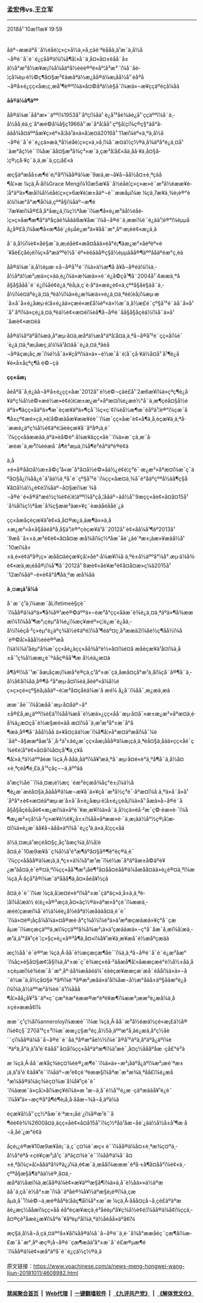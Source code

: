 ### 孟宏伟vs.王立军
------------------------

<div class="published">
 <span class="date" title="ä¸­å½æ¶é´">
  <time datetime="2018-10-11T19:59:29+08:00">
   2018å¹´10æ11æ¥ 19:59
  </time>
 </span>
</div>
<br/>
<div class="wsw">
 <p>
  åäº¬ææäºå¨å½éåè­¦ç»ç»å½ä¸»å¸­çâè´ªèåå­â,ä¹æ¯ä¸­å½å¬å®é¨å¯é¨é¿çå­å®ä¼ï¼å¶å¦»å¨ä¸å¤«å¤±èåå¨å±ä½å°æ³å½æ¥æ¡ï¼å¼åäºå½éèè®ºé«åº¦å³æ³¨ï¼å¨åè­¦çå¼èµ·è½©ç¶å¤§æ³¢ãæåªä½æ¿å­å®ä¼æ¡åå½å¹´éåºå¬å®å±é¿çç«åæ¡ç¸æå¹¶è®ºï¼ä»å¤©åªä½è§å¯ï¼æä»¬æ¥ççäºèçå¼åã
 </p>
 <p>
  <strong>
   å­å®ä¼å¶äºº
  </strong>
 </p>
 <p>
  å­å®ä¼æ¯åå°æ»¨äººï¼1953å¹´åºçï¼åä¹ è¿å¹³åé¾ãè¿å¹´ççäººï¼å¨ä¸­å½åå¸éä¸ç´å°æé©å¼å§ç1966å¹´æ¯å°å­¦å­å¹´çº§å­¦çï¼ç®ç§°âå°å­âãå¾å¤äººåæ¥ç»èº«å­¦åä¹ä»ä»å¦æ­¤ã2016å¹´11æï¼èº«ä¸ºä¸­å½å¬å®é¨å¯é¨é¿çä»æä¸ºå½éåè­¦ç»ç»ä¸»å¸­ï¼å¨æ­¤ä½ç½®ä¸å¾äºå°è¿ä¸¤å¹´ãæ°åç½è¯´ï¼å­æ¯åå¤§æ³å¾ç³»æ¯ä¸çæ³å­¦å£«åä¸­åå·¥ä¸å¤§å­¦ç®¡çå·¥ç¨ä¸ä¸æ¯ä¸çç¡å£«ã
 </p>
 <p>
  æç§äºæåå±æ¶é´é¡ºåºï¼å­å®ä¼æ¯9æä¸æ¬å¥å¬åå½å¤±è¸ªçãå¶å¦»æ ¼çä¸Â·å­ï¼Grace Mengï¼10æ5æ¥å¨å½éåè­¦ç»ç»æ»é¨æ³å½éææ¥è­¦å°äºä»¶æåï¼å½éåè­¦ç»ç»6æ¥è¦æ±åäº¬è¯´ææåµï¼æ ¼çä¸7æ¥ä¸¾è¡è®°èä¼ï¼æ°å°æ¶åï¼ä¸­çºªå§ï¼åäº¬æ¶é´7æ¥æï¼å®£å¸å°å­æ¿ä¸ï¼ç½ªåæ¯ï¼æ¶å«è¿æ³ãå½éåè­¦ç»ç»åæ¶æ¶å°äºå­çâè¾åâã8æ¥åæ¨ï¼å¬å®é¨ä¸ææï¼é¨é¿ãä¹¦è®°ï¼èµµåå¿å®£å¸ï¼å­æ¶å«æ¶åè´¿èµåè¿æ³ä»¥åå¨æ°¸åº·æ¡èè¢«æ¿ä¸ã
 </p>
 <p>
  å¨ä¸­å½ï¼è¢«åè§æ¯ä¸æ¡éåè¢«æå¤åãä»éå°é¡¶ãæ¿æ²»åèªèº«è´¥åè£çåè¡éï¼ç»å°æäººè½å¨èº«èéãâå®ç§å½èµµâåå®¶äººååäºéæ°ç¸èã
 </p>
 <p>
  å­å®ä¼æ¯ä¸­å½èµæ·±å¬å®å¹²é¨ï¼ä»ä½æ¶å å¥å¬å®éä¼ï¼ä¸­å½åªä½æ²¡æä»ç»ãä¸è¿ï¼ä»æ¾æä»»é¨é¿å©çå¹¶å¨2004å¹´4ææä¸ºåå§å§ååå¯é¨é¿ï¼åé¢è¿ä¸ªèå¡ä¸ç´è·å°ä»æè¿è¢«ä¸­çºªå§åè§ãå¨ä¸­å½ï¼é¤äºè¿ä¸¤ä¸ªèä½ï¼ä»è¿æ¾æä»»è¿ä¸¤ä¸ªéè¦èå¡ï¼æµ·æ´å±å¯å±é¿åæµ·è­¦å±é¿ãä»çæé«æ­£å¼èº«ä»½æ¯ä¸­å½æ­£é¨çº§å¹²é¨ãå¨å»å¹´å¹´åºï¼ä»çè¿ä¸¤ä¸ªèä½è¢«æ¤éï¼èå¶å¬å®é¨åå§å§åçèä½ï¼å¨ä»å¹´åæè¢«æ¤éã
 </p>
 <p>
  å­å®ä¼åºäºåï¼æä¸å°æµ·å¤ä¸­æåªä½æå°äºå¦å¤ä¸ä¸ªå¬å®å¹²é¨çç«åï¼è¯´è¿ä¸¤ä¸ªæ¡å­æç¸ä¼¼ä¹å¤ãå¨è¿ä¸¤ä¸ªâèå¬å®âçæ¡å­ç¸æ¯ï¼é½å¯ä»¥çåºï¼ä»ä»¬é½æ¯å¨è­¦å¯çå·¥ä½å¤å¹´å¹¶è¿å¥é«å±åçªç¶å é©¬çã
 </p>
 <p>
  <strong>
   çç«åæ¡
  </strong>
 </p>
 <p>
  åéåºå¯å¸é¿ãå¬å®å±é¿çç«åæ¯2012å¹´è½é©¬çãé£å¹´2æ6æ¥ï¼ä»çªç¶è¿å¥äºç¾å½é©»æé½æ»é¢é¦è¦æ±æ¿æ²»åºæ¤ï¼é¿æè½°å¨ä¸æ¶çéå¤§å½éäºä»¶ãçç«åäºä»¶æ¯èçæ¥äºä»¶çå¯¼ç«ç´¢ï¼èå½æ¶æ¯éåºä¹¦è®°ï¼çæ¯å¶å±çº¢æé»çä¸»è¦å©æãåæ¥ææ¥éè¯´ï¼æ¯çç«åæ¯è¢«å¶ä¸å¸èçæ¥ä¸ä¸ªå·´ææè¿äºç¾å½é¢äºé¦ãèèçæ¥å¨åº­å®¡ä¸­è¯´ï¼çç«åâææâä¸äºä»èå©è°·å¼æ¥ãçç«åè¯´ï¼ä»æ¨çä¸æ¯å·´æèæ¯ä¸æ³ï¼ééæå¨å¶è³æµä¸ï¼å¶è³èåºäºé®é¢ã
 </p>
 <p>
  ä¸­å±é«å®åå¤å½æ±å©ç¹å«æ¯å°å¤å½é©»åä½¿é¢é¦ç³è¯·æ¿æ²»åºæ¤ï¼æ¯ç¯äºå¤§å¿ï¼åå¿è¯ä¹ãä½ä¸ºå¯é¨çº§å¹²é¨ï¼çç«åæ­¤ä¸¾å¯è°åäºçºªå½ãå¶ç§å¥å¤å½ä½¿é¢é¦ï¼åäº¬å¤§æï¼æ´¾å¬å®é¨é«å®å°æé½ç¾é¢é¦è¦äººï¼å°çå¸¦ååäº¬ãå½å¹´9æçç«åè¢«å¤å¤15å¹´å¾åï¼ç½ªåæ¯å¾ç§ææ³ãæ»¥ç¨èæãåéååè´¿ã
 </p>
 <p>
  çç«åæ­åçèçæ¥ä¹è¢«ä¸­å¤®æ¿ä¸ãæ¶ä»»ä¸­å±æ¿æ²»å±å§åãéåºå¸å§ä¹¦è®°çèçæ¥ä¹å¨2012å¹´è¢«åå¼å¹¶äº2013å¹´9æå¨å±±ä¸æ³é¢è¢«å¤å¤æ æå¾åï¼ç½ªåæ¯åè´¿ãè´ªæ±¡ãæ»¥æãå½å¹´10æï¼å±±ä¸é«é¢äºå®¡ç»´æåå¤ãèçæ¥çå¦»å­è°·å¼æ¥ï¼å ä¸ºè±å½äººå°¼å°.æµ·ä¼å¾·è¢«æä¸æ¡èåå®¡ï¼å¹¶å¨2012å¹´8æè¢«åè¥æ³é¢å¤å¤æ­»ç¼ã2015å¹´12æï¼åäº¬é«é¢å°å¶åä¸ºæ æå¾åã
 </p>
 <p>
  <strong>
   ä¸¤æ¡ä¹å¼å
  </strong>
 </p>
 <p>
  å¨æ¨ç¹ä¸ï¼ææ¨åLifetimeè§çè¯´ï¼å­å®ä¼äºä»¶å¾å®¹æè®©äººä»¬èæ³å°çç«åãæ¯è¾è¿ä¸¤ä¸ªäºä»¶å¾æææï¼1ï¼å­å¹¶æ²¡çèµ°å¾è¿ï¼æç¥æéº»ç¦è¿æ¯è¿åä¸­å½ï¼èçå·²ç»èµ°è¿äºç¾å½é¢äºé¦ï¼å¹¶éäº¤ç¸å³ææã2ï¼å­è½ç¶åå½ï¼å´è®©å¦»å­åå½éèè®ºæåï¼ä¼¼ä¹åèµ°å¾æ¯çç«åè¿ãçç«åå¾å°è½»å¤ï¼é¤å æ­åèçæ¥ä¹å¤ï¼ä¸­å±å¯¹ç¾å½ææ¿è¯ºãå­ç®åå¹¶æ å½éä¿æ¤ã
 </p>
 <p>
  å¶å®ï¼å¯¹æ¯å­æ¡åçæ¡ï¼æå³é®çä¸ç¹å°±æ¯çä¸å­æå¤çå°æ¹ä¸åï¼çå¨å®¶å¨ä¸­å½å¢åï¼å­ä¸å®¶å·²å°æµ·å¤ï¼èä¸åèèº«å¼å½éç»ç»çé«çº§èå¡ãåäº¬è¦æ³å¤çåèä¼æ´å æé¼ å¿å¨ï¼åå¯¸æ¿æä¸æã
 </p>
 <p>
  ææ¨åè¯´ï¼å¦æå­å¨æµ·å¤åäº¬å°±å®£å¸æ¿äººï¼é£ä¹ï¼å­å¾æå¯è½æä»¿çç«åå¨æµ·å¤å¯»æ±æ¿æ²»åºæ¤ä¸è·å¾ä¿æ¤çå¯è½æ§æé«ãå æ­¤ï¼å¯ä¸æ¹æ³å°±æ¯å°å¶æä¸å®¶å¨ååå½åå ä»¥å¤çãä½æ¯ï¼å¶å¦»å°æ­¤äºæåï¼å¯¼è´åäº¬å§ææªåæ¹å¯¸å·²ä¹±ãè¿æ¯çç«åæ¡åå­å®ä¼æ¡çä¸ä¸ªéå¤§ä¸åãä»çç«åé¯ç¾é¢é¦å°è¢«å¤åï¼å¤çå¹¶ä¸ç¥å¶å¦»ä¸ºä½äººãèæ ¼çä¸Â·å­åä¸åäºï¼å¥¹æä¸ºå¨æµ·å¤é«è°ä¸ºå¶å¨ä¸­å½å¤±è¸ªçéå¶é¸£ä¸å¹³çâç¬¬ä¸äººâã
 </p>
 <p>
  ä¹æç½åè¯´ï¼ä¸¤æ¡é½æç ´éæ²èçæå¾åç°è±¡ï¼ä½å¶è¿æ¯æéå¤§ä¸åãå­å®ä¼æ¬æ¥å¯ä»¥çå¨æ³å½ç³è¯·åºæ¤ï¼å ä¸ºä»å¨å»å¹´åºå°±è¢«æ¤éäºæµ·æ´å±å¯å±é¿åæµ·è­¦å±é¿çèå¡ï¼ä»å¹´åæä»å¬å®é¨åå§å§åçèå¡åè¢«æ¿æï¼ä»åºè¯¥æ¸æ¥ï¼ä»å¨ä¸­å½çä»éå·²æ¯ç©·éæ«è·¯ï¼å¶æ¿æ²»çå½å·²ç»æ¥è½è¥¿å±±ï¼åå»åªææ­»è·¯ä¸æ¡ãä½å°½ç®¡å¦æ­¤ï¼ä»è¿æ¯âå¥å¬âåå»äºï¼å¨è¿ç¹ä¸ä»ä¸å¦çç«åã
 </p>
 <p>
  ä½ä¸¤æ¡ä¹æçéå¤§ç¸åç¹ãæç¾ä¸­å½å­¦èå¤ä¸è¯10æ9æ¥å¨ç¾å½ä¹é³æ¶äºå¤§å®¶è°èç®ä¸è¯´ï¼çç«ååå­å®ä¼æ¡ä¸ä¸ªç±»ä¼¼å°æ¹æ¯ï¼é½æ¯åºäºåæ±å©äºè¥¿æ¹ãå¤ä¸è¯è®¤ä¸ºï¼çç«åå¹¶æ²¡åè¶³å¤åå¤èå­å®ä¼åæåå¤ãä»è¿è®¤ä¸ºï¼æ ¼çä¸Â·å­çå³å®ï¼æ¯äºååå¶ä¸å¤«åéå¥½çã
 </p>
 <p>
  å¤ä¸è¯è¯´ï¼æ ¼çä¸å¦æ­¤é«è°ï¼å°±æ¯ç­äºâç»ä¸­å±ä¸ä¸ªè­¦åï¼å¦æä½ è¦è¿«å®³æçä¸å¤«ãç½®ä»äºæ­»å°çè¯ï¼ææä¸­æéè¦çææï¼å¯è½ä¼éè¿å½éåªä½æåãâå¤ä¸è¯è¯´ï¼ä»¤è®¡åçå¼å¼ä»¤å®æè·å°ç¾å½ï¼è³ä»ä¹æªæçæãæä»¥ç°å¨çæåµæ¯ï¼æçæçäººä¸æï¼ççäººå¾å¾æ²¡ä»ä¹çæãâæä»¬ç°å¨åæ¯å¸æï¼å¦æä¸­æ¹ä¸ä¹°å¥¹çè´¦ç»§ç»­è¿«å®³å¶ä¸å¤«ï¼å¥¹æ¥ä¸æ¥æå¯è½æåºçæãâ
 </p>
 <p>
  æç½åå¨è¯è®ºæ ¼çä¸Â·å­å¯è½æçæçæ¶åè¯´ï¼ä¸ä¸ªå¬å®é¨å¯é¨é¿æ³åæ°´ï¼åç»è§å¤§æ¢¦å§ï¼ä¸å°±æ¯ç¯è¾æç«èå·²ãå­æå¶å¦»å­ææçæè°è½å½±åä¸­å±çèµæï¼é¾éæ¯å¨æ°¸åº·ãå¾æåãé­ä¼¯éãèçæ¥ææçæ´æå¨èååï¼ä»ä»¬å¨é½æ¯ä¸­å½çå¤§è´ªå®ï¼è´ªå®æ²¡æåä»ä¹åï¼åæ¬å½æ°åãå±äº§åãæ°è¿åï¼ï¼ä¸­å½äººæ°å¾èè¯ä¹ï¼å­åå¶å¦»å­å¿å¥³å¨äº«ç¨çæ°èæ°èææ®æ°èªè¥æ¶ï¼ææ²¡ææ³è¿æ­å¼ä¸­å±çé»ææå¢ï¼
 </p>
 <p>
  ææ¨ç¹ç½åï¼anneroloyï¼ææè¯´ï¼æ ¼çä¸Â·å­å¨æ³å½éæä½çé«æ¡£ä½å®ï¼é¢ç§¯270å¹³ç±³ï¼æ¯ææ¿ç§æ³éç¸å½5ä¸äººæ°å¸ãè¿æä¸å°ç½åè´¨çï¼å­å®ä¼å¨å¬å®é¨é¨åä¸ºå®æ°åè½½ï¼è¯å®å¹²äºä¸å°äºå¿äºï¼è´ªäºä¸å°ä¸ä¹ä¹è´¢ãå­å¹´å¤åï¼çç«ååºäºæ¶ï¼ä¹æè¯¸å¤ç½åååºåæ ·çå£°é³ã
 </p>
 <p>
  æ ¼çä¸Â·å­å¨æ¥åç¾èç¤¾éè®¿æ¶è¯´ï¼ä»ä»¬æ²¡åäºå¿äºï¼æ²¡æè´ªæ±¡ä¸ä¹ä¹è´¢ãå¥¹è¯´ï¼åäº¬æ¹é¢çè´ªèææ§ï¼åªæ¯æ³æ¾ä¸ªåå£ï¼é¿æå³æ¼å­å®ä¼ãç¾èç¤¾æ´å¼å¥¹çè¯è¯´ï¼âææ¯ä»çå¦»å­ï¼æç¥éï¼ä»æ ¹æ¬ä¸å¯è½å¹²è¿æ ·çäºæãâå¥¹è¿è¯´ï¼å¥¹ä»¬æç®å°å¶é¶è¡å¸å·åå­æ¬¾å¬å¸äºä¼ã
 </p>
 <p>
  èçæ¥å½å¹´çç½ªåæ¯è´ªæ±¡åè´¿ï¼å®æ¹è¯´å¶éé¢è¾¾2600å¤ä¸ãçç«åè¢«å¤å15å¹´ï¼ç½ªåä¹åæ¬åè´¿ãä½å½å±å¹¶æ å¬å¸åè´¿æ°é¢ã
 </p>
 <p>
  åçé¡¿é®æ¥10æ9æ¥åè¡¨ä¸ç¯ç¤¾è¯æç« è¯´ï¼å­å®ä¼å¤±è¸ªæ¾ç¤ºä¸­å½å°èªå·±çè¥çæ³¡å¹ç ´äºãç¤¾è¯è¯´ï¼å­å®ä¼å¨å¤±è¸ªåï¼ç»å¦»å­åäºå¾®ä¿¡ï¼ä¸é¢æ¯ä¸æåå­ï¼æææ¯èªå·±å¶å¤åå°ï¼è¢«ä¸­çºªå§æ§å¶äºãä½è®¸å¤ä¸­æåªä½åæï¼ä¸æ¦å­å®ä¼è¢«æ¥äººæ§å¶ï¼ä»ä¸å¯è½åä»»ä½äºæãå¯ä¸çå¯è½å°±æ¯ï¼å¨äºåè®¾å¥½äºæ§è¡é®ï¼ä¸çæåµä¸å¯¹ï¼é©¬ä¸æé®ååºè­¦åãç¶åï¼å°±æ¯æ ¼çä¸Â·å­åå¤çå¬å¸çé£äºäºæãè¿æç½ååæï¼çç«åå é­å°èçæ¥æçä¸è³åèèµ°å¥ç¾å½é¢é¦ï¼å­å®ä¼å¢ï¼ççä¸­å¤®çè³åæè¿æ¥ï¼åºè¯¥åºèµ°åï¼ä¸ºä½åèåå»äºå¢ï¼
 </p>
 <p>
  æç§ä¸­å½å¬å¸çä¸¤äººå±¥åï¼å­å®ä¼å¨å¬å®é¨ä¸è·¯å¾å°ææåéç¨çæ¶åï¼æ­£æ¯å¨æ°¸åº·æç®¡å¬å®é¨çæ¶æãä¹å°±æ¯å¨é£æ®µæ¶é´ï¼å­å®ä¼è¢«æå°äºå¯é¨é¿çä½ç½®ä¸ã
 </p>
</div>

原文链接：https://www.voachinese.com/a/news-meng-hongwei-wang-lijun-20181011/4608982.html


------------------------
#### [禁闻聚合首页](https://github.com/gfw-breaker/banned-news/blob/master/README.md) &nbsp;|&nbsp; [Web代理](https://github.com/gfw-breaker/open-proxy/blob/master/README.md) &nbsp;|&nbsp;  [一键翻墙软件](https://github.com/gfw-breaker/nogfw/blob/master/README.md) &nbsp;|&nbsp; [《九评共产党》](https://github.com/gfw-breaker/9ping.md/blob/master/README.md#九评之一评共产党是什么) &nbsp;|&nbsp; [《解体党文化》](https://github.com/gfw-breaker/jtdwh.md/blob/master/README.md#绪论)